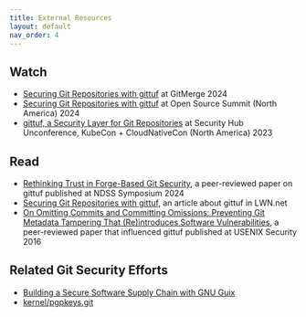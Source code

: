 ```yaml
---
title: External Resources
layout: default
nav_order: 4
---
```


## Watch

- [Securing Git Repositories with gittuf](https://youtu.be/5bWpeZNK00Q) at
  GitMerge 2024
- [Securing Git Repositories with gittuf](https://youtu.be/eCSeIEdMbCw) at Open
  Source Summit (North America) 2024
- [gittuf, a Security Layer for Git Repositories](https://youtu.be/f5uSRKTIQfk)
  at Security Hub Unconference, KubeCon + CloudNativeCon (North America) 2023

## Read

- [Rethinking Trust in Forge-Based Git
  Security](https://www.ndss-symposium.org/wp-content/uploads/2025-1008-paper.pdf),
  a peer-reviewed paper on gittuf published at NDSS Symposium 2024
- [Securing Git Repositories with gittuf](https://lwn.net/Articles/972467/), an
  article about gittuf in LWN.net
- [On Omitting Commits and Committing Omissions: Preventing Git Metadata
  Tampering That (Re)introduces Software
  Vulnerabilities](https://www.usenix.org/conference/usenixsecurity16/technical-sessions/presentation/torres-arias),
  a peer-reviewed paper that influenced gittuf published at USENIX Security 2016

## Related Git Security Efforts

- [Building a Secure Software Supply Chain with GNU
  Guix](https://programming-journal.org/2023/7/1/)
- [kernel/pgpkeys.git](https://git.kernel.org/pub/scm/docs/kernel/pgpkeys.git)
